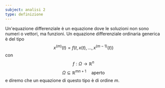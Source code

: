 ```yaml
---
subject: analisi 2
type: definizione
---
```

Un'equazione differenziale è un equazione dove le soluzioni non sono numeri o vettori, ma funzioni.
Un equazione differenziale ordinaria generica è del tipo
$$
x^{(m)}(t)=f(t,x(t),\dots,x^{(m-1)}(t))
$$
con
$$
f:\Omega\to\mathbb{R}^n
$$
$$
\Omega\subseteq\mathbb{R}^{mn+1}\quad\text{aperto}
$$
e diremo che un equazione di questo tipo è di ordine $m$.